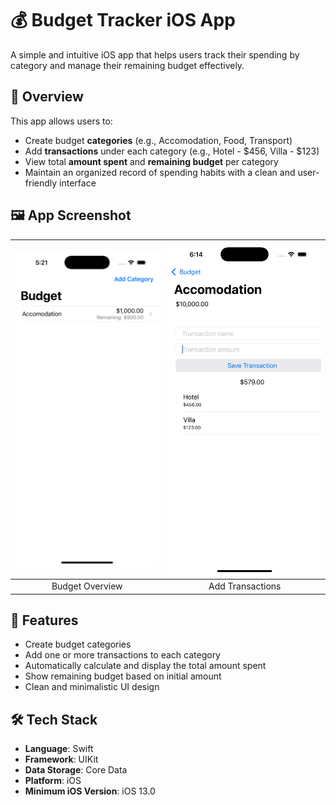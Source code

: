 # 💰 Budget Tracker iOS App
A simple and intuitive iOS app that helps users track their spending by category and manage their remaining budget effectively.

## 📱 Overview

This app allows users to:

- Create budget **categories** (e.g., Accomodation, Food, Transport)
- Add **transactions** under each category (e.g., Hotel - $456, Villa - $123)
- View total **amount spent** and **remaining budget** per category
- Maintain an organized record of spending habits with a clean and user-friendly interface

## 🖼️ App Screenshot
| ![Screenshot 1](./screenshoot/screenshot1.png) | ![Screenshot 2](./screenshoot/appscreenshot2.jpeg) |
|:--:|:--:|
| Budget Overview | Add Transactions |


## 🧩 Features

- Create budget categories  
- Add one or more transactions to each category  
- Automatically calculate and display the total amount spent  
- Show remaining budget based on initial amount  
- Clean and minimalistic UI design  

## 🛠️ Tech Stack

- **Language**: Swift  
- **Framework**: UIKit  
- **Data Storage**: Core Data  
- **Platform**: iOS  
- **Minimum iOS Version**: iOS 13.0  